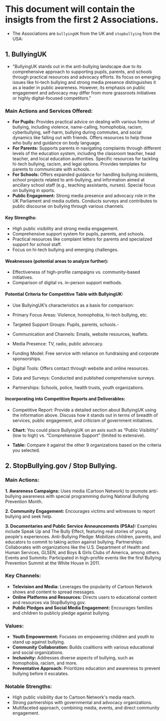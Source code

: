 # This document will contain the insigts from the first 2 Associations.


- The Associations are `bullyingUK` from the UK and `stopbullying` from the USA:

## 1. BullyingUK

- "BullyingUK stands out in the anti-bullying landscape due to its comprehensive approach to supporting pupils, parents, and schools through practical resources and advocacy efforts. Its focus on emerging issues like hi-tech bullying and strong media presence distinguishes it as a leader in public awareness. However, its emphasis on public engagement and advocacy may differ from more grassroots initiatives or highly digital-focused competitors."
### Main Actions and Services Offered:

- **For Pupils:** Provides practical advice on dealing with various forms of bullying, including violence, name-calling, homophobia, racism, cyberbullying, self-harm, bullying during commutes, and social dynamics like falling out with friends. Offers resources to help those who bully and guidance on body language.
- **For Parents:** Supports parents in navigating complaints through different levels of the education system, including the classroom teacher, head teacher, and local education authorities. Specific resources for tackling hi-tech bullying, racism, and legal options. Provides templates for parents to communicate with schools.
- **For Schools:** Offers expanded guidance for handling bullying incidents, school projects related to anti-bullying, and information aimed at ancillary school staff (e.g., teaching assistants, nurses). Special focus on bullying in sports.
- **Public Engagement:** Strong media presence and advocacy role in the UK Parliament and media outlets. Conducts surveys and contributes to public discourse on bullying through various channels.

#### Key Strengths:

- High public visibility and strong media engagement.
- Comprehensive support system for pupils, parents, and schools.
- Practical resources like complaint letters for parents and specialized support for school staff.
- Focus on hi-tech bullying and emerging challenges.

#### Weaknesses (potential areas to analyze further):

- Effectiveness of high-profile campaigns vs. community-based initiatives.
- Comparison of digital vs. in-person support methods.

#### Potential Criteria for Competitive Table with BullyingUK:

- Use BullyingUK’s characteristics as a basis for comparison:

- Primary Focus Areas: Violence, homophobia, hi-tech bullying, etc.

- Targeted Support Groups: Pupils, parents, schools.- 

- Communication and Channels: Emails, website resources, leaflets.

- Media Presence: TV, radio, public advocacy.

- Funding Model: Free service with reliance on fundraising and corporate sponsorships.

- Digital Tools: Offers contact through website and online resources.

- Data and Surveys: Conducted and published comprehensive surveys.

- Partnerships: Schools, police, health trusts, youth organizations.

#### Incorporating into Competitive Reports and Deliverables:

- Competitive Report: Provide a detailed section about BullyingUK using the information above. Discuss how it stands out in terms of breadth of services, public engagement, and criticism of government initiatives.

- **Chart:** You could place BullyingUK on an axis such as “Public Visibility” (low to high) vs. “Comprehensive Support” (limited to extensive).

- **Table:** Compare it against the other 9 organizations based on the criteria you selected.

## 2. StopBullying.gov / Stop Bullying.

### Main Actions:

**1. Awareness Campaigns:** Uses media (Cartoon Network) to promote anti-bullying awareness with special programming during National Bullying Prevention Month.

**2. Community Engagement:** Encourages victims and witnesses to report bullying and seek help.

**3. Documentaries and Public Service Announcements (PSAs):** Examples include Speak Up and The Bully Effect, featuring real stories of young people's experiences.
    Anti-Bullying Pledge: Mobilizes children, parents, and educators to commit to taking action against bullying.
    Partnerships: Collaborates with organizations like the U.S. Department of Health and Human Services, GLSEN, and Boys & Girls Clubs of America, among others.
    Events and Summits: Participated in high-profile events like the first Bullying Prevention Summit at the White House in 2011.

### Key Channels:

- **Television and Media:** Leverages the popularity of Cartoon Network shows and content to spread messages.
- **Online Platforms and Resources:** Directs users to educational content and resources via StopBullying.gov.
- **Public Pledges and Social Media Engagement:** Encourages families and children to publicly pledge against bullying.

### Values:

- **Youth Empowerment:** Focuses on empowering children and youth to stand up against bullying.
- **Community Collaboration:** Builds coalitions with various educational and social organizations.
- **Inclusivity:** Addresses diverse aspects of bullying, such as homophobia, racism, and more.
- **Preventative Approach:** Prioritizes education and awareness to prevent bullying before it escalates.

### Notable Strengths:

- High public visibility due to Cartoon Network's media reach.
- Strong partnerships with governmental and advocacy organizations.
- Multifaceted approach, combining media, events, and direct community engagement.
